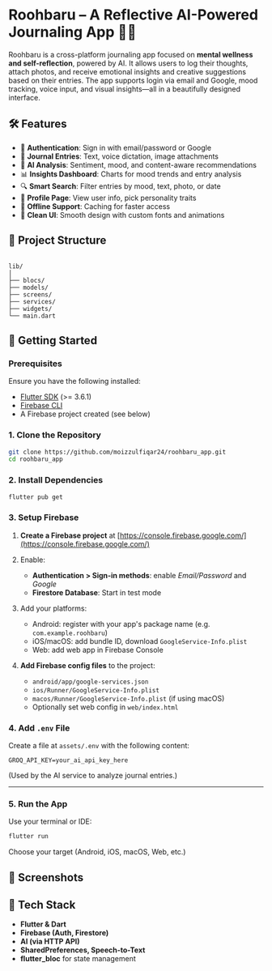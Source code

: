 # Roohbaru – A Reflective AI-Powered Journaling App 🧠📓

Roohbaru is a cross-platform journaling app focused on **mental wellness and self-reflection**, powered by AI. It allows users to log their thoughts, attach photos, and receive emotional insights and creative suggestions based on their entries. The app supports login via email and Google, mood tracking, voice input, and visual insights—all in a beautifully designed interface.

## 🛠 Features

- 🔐 **Authentication**: Sign in with email/password or Google
- 📝 **Journal Entries**: Text, voice dictation, image attachments
- 🧠 **AI Analysis**: Sentiment, mood, and content-aware recommendations
- 📊 **Insights Dashboard**: Charts for mood trends and entry analysis
- 🔍 **Smart Search**: Filter entries by mood, text, photo, or date
- 👤 **Profile Page**: View user info, pick personality traits
- 💾 **Offline Support**: Caching for faster access
- 🎨 **Clean UI**: Smooth design with custom fonts and animations

## 📁 Project Structure

```

lib/
│
├── blocs/             
├── models/            
├── screens/           
├── services/          
├── widgets/           
└── main.dart          

````

## 🚀 Getting Started

### Prerequisites

Ensure you have the following installed:

- [Flutter SDK](https://flutter.dev/docs/get-started/install) (>= 3.6.1)
- [Firebase CLI](https://firebase.google.com/docs/cli)
- A Firebase project created (see below)

### 1. Clone the Repository

```bash
git clone https://github.com/moizzulfiqar24/roohbaru_app.git
cd roohbaru_app
````

### 2. Install Dependencies

```bash
flutter pub get
```

### 3. Setup Firebase

1. **Create a Firebase project** at [https://console.firebase.google.com/](https://console.firebase.google.com/)

2. Enable:

   * **Authentication > Sign-in methods**: enable *Email/Password* and *Google*
   * **Firestore Database**: Start in test mode

3. Add your platforms:

   * Android: register with your app's package name (e.g. `com.example.roohbaru`)
   * iOS/macOS: add bundle ID, download `GoogleService-Info.plist`
   * Web: add web app in Firebase Console

4. **Add Firebase config files** to the project:

   * `android/app/google-services.json`
   * `ios/Runner/GoogleService-Info.plist`
   * `macos/Runner/GoogleService-Info.plist` (if using macOS)
   * Optionally set web config in `web/index.html`

### 4. Add `.env` File

Create a file at `assets/.env` with the following content:

```env
GROQ_API_KEY=your_ai_api_key_here
```

(Used by the AI service to analyze journal entries.)

---

### 5. Run the App

Use your terminal or IDE:

```bash
flutter run
```

Choose your target (Android, iOS, macOS, Web, etc.)

## 📸 Screenshots

<!-- You can insert screenshots here -->

<!-- ![Home](assets/screenshots/home.png) -->

## 🤖 Tech Stack

* **Flutter & Dart**
* **Firebase (Auth, Firestore)**
* **AI (via HTTP API)**
* **SharedPreferences, Speech-to-Text**
* **flutter\_bloc** for state management